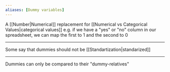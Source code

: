 ```yaml
---
aliases: [Dummy variables]
---
```


A [[Number|Numerical]] replacement for [[Numerical vs Categorical Values|categorical values]] e.g. if we have a "yes" or "no" column in our spreadsheet, we can map the first to 1 and the second to 0

---

Some say that dummies should not be [[Standartization|standarized]]

---

Dummies can only be compared to their "dummy-relatives"
